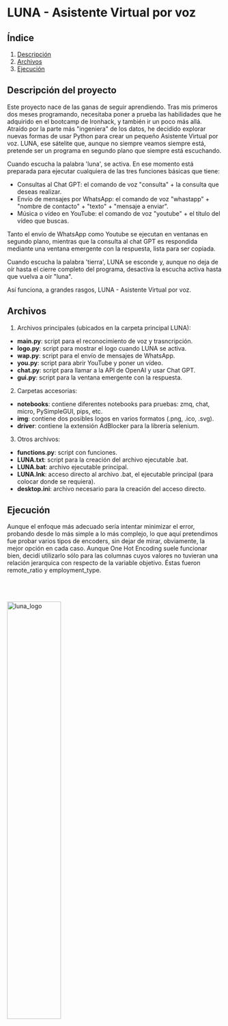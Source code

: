 # LUNA - Asistente Virtual por voz

## Índice

1. [Descripción](#descripción)
2. [Archivos](#archivos)
3. [Ejecución](#ejecución)


<a name="descripción"/>

## Descripción del proyecto

Este proyecto nace de las ganas de seguir aprendiendo. Tras mis primeros dos meses programando, necesitaba poner a prueba las habilidades que he adquirido en el bootcamp de Ironhack, y también ir un poco más allá. Atraído por la parte más "ingeniera" de los datos, he decidido explorar nuevas formas de usar Python para crear un pequeño Asistente Virtual por voz. LUNA, ese sátelite que, aunque no siempre veamos siempre está, pretende ser un programa en segundo plano que siempre está escuchando. 

Cuando escucha la palabra 'luna', se activa. En ese momento está preparada para ejecutar cualquiera de las tres funciones básicas que tiene:

- Consultas al Chat GPT: el comando de voz "consulta" + la consulta que deseas realizar.
- Envío de mensajes por WhatsApp: el comando de voz "whastapp" + "nombre de contacto" + "texto" + "mensaje a enviar".
- Música o vídeo en YouTube: el comando de voz "youtube" + el título del vídeo que buscas.

Tanto el envío de WhatsApp como Youtube se ejecutan en ventanas en segundo plano, mientras que la consulta al chat GPT es respondida mediante una ventana emergente con la respuesta, lista para ser copiada. 

Cuando escucha la palabra 'tierra', LUNA se esconde y, aunque no deja de oír hasta el cierre completo del programa, desactiva la escucha activa hasta que vuelva a oir "luna".

Así funciona, a grandes rasgos, LUNA - Asistente Virtual por voz.

 
 <a name="archivos"/>
 
## Archivos

1. Archivos principales (ubicados en la carpeta principal LUNA):

- <strong>main.py</strong>: script para el reconocimiento de voz y trasncripción.
- <strong>logo.py</strong>: script para mostrar el logo cuando LUNA se activa.
- <strong>wap.py</strong>: script para el envío de mensajes de WhatsApp.
- <strong>you.py</strong>: script para abrir YouTube y poner un vídeo.
- <strong>chat.py</strong>: script para llamar a la API de OpenAI y usar Chat GPT.
- <strong>gui.py</strong>: script para la ventana emergente con la respuesta. 

2. Carpetas accesorias:

- <strong>notebooks</strong>: contiene diferentes notebooks para pruebas: zmq, chat, micro, PySimpleGUI, pips, etc.
- <strong>img</strong>: contiene dos posibles logos en varios formatos (.png, .ico, .svg).
- <strong>driver</strong>: contiene la extensión AdBlocker para la librería selenium.

3. Otros archivos:

- <strong>functions.py</strong>: script con funciones.
- <strong>LUNA.txt</strong>: script para la creación del archivo ejecutable .bat.
- <strong>LUNA.bat</strong>: archivo ejecutable principal.
- <strong>LUNA.lnk</strong>: acceso directo al archivo .bat, el ejecutable principal (para colocar donde se requiera).
- <strong>desktop.ini</strong>: archivo necesario para la creación del acceso directo.


 <a name="ejecucion"/>
 
## Ejecución

Aunque el enfoque más adecuado sería intentar minimizar el error, probando desde lo más simple a lo más complejo, lo que aquí pretendimos fue probar varios tipos de encoders, sin dejar de mirar, obviamente, la mejor opción en cada caso. Aunque One Hot Encoding suele funcionar bien, decidí utilizarlo sólo para las columnas cuyos valores no tuvieran una relación jerarquica con respecto de la variable objetivo. Éstas fueron remote_ratio y employment_type.

<br>
<br>
<br>

<div id="imagen-centrada" style="display: block; margin-left: auto; margin-right: auto;">
  <img src="https://github.com/CharlyKill7/LUNA/blob/main/img/luna.png" alt="luna_logo" style="width: 50%; height: auto;">
</div>
